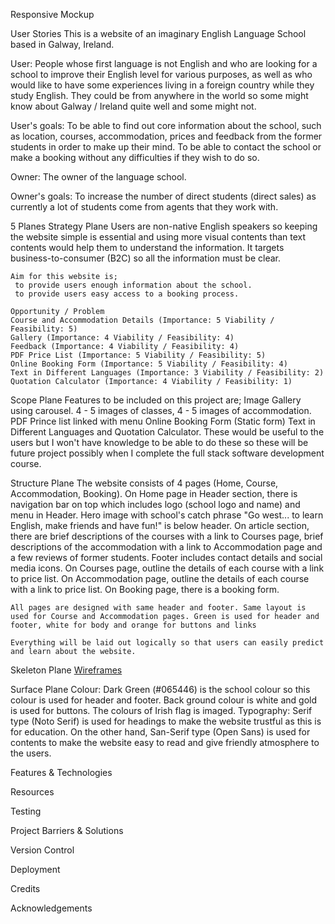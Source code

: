 Responsive Mockup

User Stories
This is a website of an imaginary English Language School based in Galway, Ireland.

User: People whose first language is not English and who are looking for a school to improve their English level for various purposes, as well as who would like to have some experiences living in a foreign country while they study English. They could be from anywhere in the world so some might know about Galway / Ireland quite well and some might not.

User's goals: To be able to find out core information about the school, such as location, courses, accommodation, prices and feedback from the former students in order to make up their mind. To be able to contact the school or make a booking without any difficulties if they wish to do so. 

Owner: The owner of the language school.

Owner's goals: To increase the number of direct students (direct sales) as currently a lot of students come from agents that they work with. 

5 Planes
  Strategy Plane
    Users are non-native English speakers so keeping the website simple is essential and using more visual contents than text contents would help them to understand the information.
    It targets business-to-consumer (B2C) so all the information must be clear.
    
    Aim for this website is;
     to provide users enough information about the school.
     to provide users easy access to a booking process.
    
    Opportunity / Problem
    Course and Accommodation Details (Importance: 5 Viability / Feasibility: 5)
    Gallery (Importance: 4 Viability / Feasibility: 4)
    Feedback (Importance: 4 Viability / Feasibility: 4)
    PDF Price List (Importance: 5 Viability / Feasibility: 5)
    Online Booking Form (Importance: 5 Viability / Feasibility: 4)
    Text in Different Languages (Importance: 3 Viability / Feasibility: 2)
    Quotation Calculator (Importance: 4 Viability / Feasibility: 1)

  Scope Plane
    Features to be included on this project are;
      Image Gallery using carousel. 4 - 5 images of classes, 4 - 5 images of accommodation.
      PDF Prince list linked with menu
      Online Booking Form (Static form)
      Text in Different Languages and Quotation Calculator. These would be useful to the users but I won't have knowledge to be able to do these so these will be future project possibly when I complete the full stack software development course. 

  Structure Plane
    The website consists of 4 pages (Home, Course, Accommodation, Booking). 
    On Home page in Header section, there is navigation bar on top which includes logo (school logo and name) and menu in Header. Hero image with school's catch phrase "Go west... to learn English, make friends and have fun!" is below header. 
    On article section, there are brief descriptions of the courses with a link to Courses page, brief descriptions of the accommodation with a link to Accommodation page and a few reviews of former students. Footer includes contact details and social media icons.
    On Courses page, outline the details of each course with a link to price list.
    On Accommodation page, outline the details of each course with a link to price list.
    On Booking page, there is a booking form.

    All pages are designed with same header and footer. Same layout is used for Course and Accommodation pages. Green is used for header and footer, white for body and orange for buttons and links

    Everything will be laid out logically so that users can easily predict and learn about the website.


  Skeleton Plane
    [Wireframes](https://github.com/Toto-Kotaro-Tanaka/ms1-school-of-english/blob/main/assets/documents/wireframes.pdf) 


  Surface Plane
    Colour: Dark Green (#065446) is the school colour so this colour is used for header and footer. Back ground colour is white and gold is used for buttons. The colours of Irish flag is imaged.
    Typography: Serif type (Noto Serif) is used for headings to make the website trustful as this is for education. On the other hand, San-Serif type (Open Sans) is used for contents to make the website easy to read and give friendly atmosphere to the users.


Features & Technologies

Resources

Testing

Project Barriers & Solutions

Version Control

Deployment

Credits

Acknowledgements
